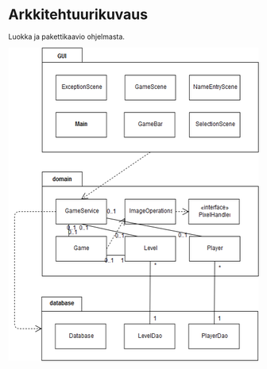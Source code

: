 # Arkkitehtuurikuvaus

Luokka ja pakettikaavio ohjelmasta.

<img src="https://github.com/hannuee/otm-harjoitustyo/blob/master/dokumentointi/luokkakaavio.png" width="544" height="631">